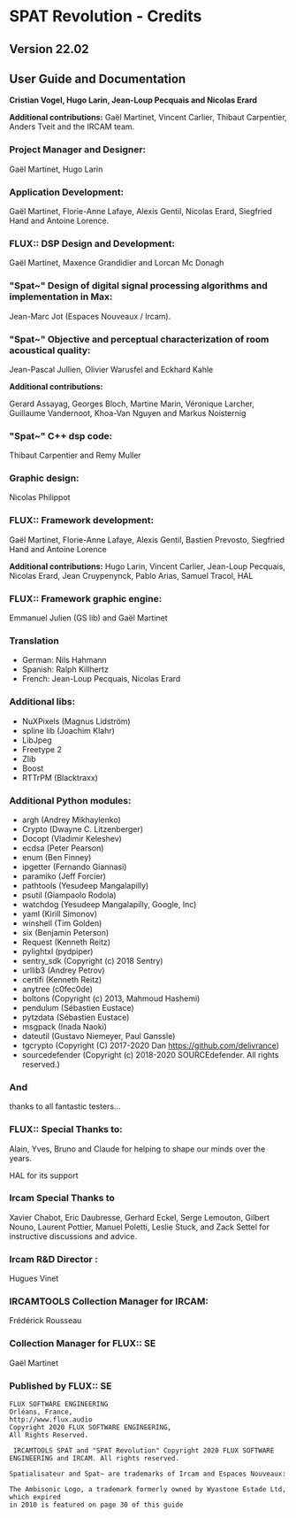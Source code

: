 # SPAT Revolution - Credits

## Version 22.02

## User Guide and Documentation

**Cristian Vogel, Hugo Larin, Jean-Loup Pecquais and Nicolas Erard**

**Additional contributions:**
Gaël Martinet, Vincent Carlier, Thibaut Carpentier, Anders Tveit and the IRCAM team.

### Project Manager and Designer:
Gaël Martinet, Hugo Larin

### Application Development:
Gaël Martinet, Florie-Anne Lafaye, Alexis Gentil, Nicolas Erard, Siegfried Hand and Antoine Lorence.

### FLUX:: DSP Design and Development:
Gaël Martinet, Maxence Grandidier and Lorcan Mc Donagh

### "Spat~" Design of digital signal processing algorithms and implementation in Max:
Jean-Marc Jot (Espaces Nouveaux / Ircam).

### "Spat~" Objective and perceptual characterization of room acoustical quality:
Jean-Pascal Jullien, Olivier Warusfel and Eckhard Kahle

**Additional contributions:**

Gerard Assayag, Georges Bloch, Martine Marin, Véronique Larcher, Guillaume Vandernoot, Khoa-Van Nguyen and Markus Noisternig

### "Spat~" C++ dsp code:
Thibaut Carpentier and Remy Muller

### Graphic design:
Nicolas Philippot

### FLUX:: Framework development:
Gaël Martinet, Florie-Anne Lafaye, Alexis Gentil, Bastien Prevosto, Siegfried Hand and Antoine Lorence

**Additional contributions:**
Hugo Larin, Vincent Carlier, Jean-Loup Pecquais, Nicolas Erard, Jean Cruypenynck, Pablo Arias, Samuel Tracol, HAL

### FLUX:: Framework graphic engine:
Emmanuel Julien (GS lib) and Gaël Martinet

### Translation
* German: Nils Hahmann
* Spanish: Ralph Killhertz
* French: Jean-Loup Pecquais, Nicolas Erard


### Additional libs:
* NuXPixels (Magnus Lidström)
* spline lib (Joachim Klahr)
* LibJpeg
* Freetype 2
* Zlib
* Boost
* RTTrPM (Blacktraxx)

### Additional Python modules:
* argh (Andrey Mikhaylenko)
* Crypto (Dwayne C. Litzenberger)
* Docopt (Vladimir Keleshev)
* ecdsa (Peter Pearson)
* enum (Ben Finney)
* ipgetter (Fernando Giannasi)
* paramiko (Jeff Forcier)
* pathtools (Yesudeep Mangalapilly)
* psutil (Giampaolo Rodola)
* watchdog (Yesudeep Mangalapilly, Google, Inc)
* yaml (Kirill Simonov)
* winshell (Tim Golden)
* six (Benjamin Peterson)
* Request (Kenneth Reitz)
* pylightxl (pydpiper)
* sentry_sdk (Copyright (c) 2018 Sentry)
* urllib3 (Andrey Petrov)
* certifi (Kenneth Reitz)
* anytree (c0fec0de)
* boltons (Copyright (c) 2013, Mahmoud Hashemi)
* pendulum (Sébastien Eustace)
* pytzdata (Sébastien Eustace)
* msgpack (Inada Naoki)
* dateutil (Gustavo Niemeyer, Paul Ganssle)
* tgcrypto (Copyright (C) 2017-2020 Dan <https://github.com/delivrance>)
* sourcedefender (Copyright (c) 2018-2020 SOURCEdefender. All rights reserved.)


### And
thanks to all fantastic testers...


### FLUX:: Special Thanks to:
Alain, Yves, Bruno and Claude for helping to shape our minds over the years.

HAL for its support


### Ircam Special Thanks to
Xavier Chabot, Eric Daubresse, Gerhard Eckel, Serge Lemouton, Gilbert Nouno, Laurent Pottier, Manuel Poletti, Leslie Stuck, and Zack Settel for instructive discussions and advice.


### Ircam R&D Director :
Hugues Vinet

### IRCAMTOOLS Collection Manager for IRCAM:
Frédérick Rousseau

### Collection Manager for FLUX:: SE
Gaël Martinet

### Published by FLUX:: SE
```
FLUX SOFTWARE ENGINEERING
Orléans, France,
http://www.flux.audio
Copyright 2020 FLUX SOFTWARE ENGINEERING,
All Rights Reserved.
```
`
IRCAMTOOLS SPAT and "SPAT Revolution" Copyright 2020 FLUX SOFTWARE ENGINEERING and IRCAM. All rights reserved.`

`Spatialisateur and Spat~ are trademarks of Ircam and Espaces Nouveaux:
`

```
The Ambisonic Logo, a trademark formerly owned by Wyastone Estade Ltd, which expired
in 2010 is featured on page 30 of this guide
```
